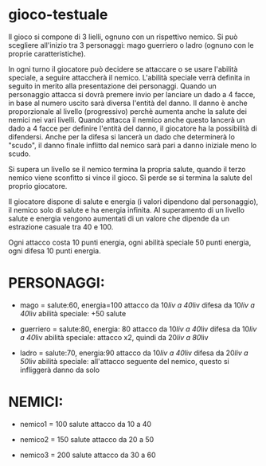 # gioco-testuale
Il gioco si compone di 3 lielli, ognuno con un rispettivo nemico.
Si può scegliere all'inizio tra 3 personaggi: mago guerriero o ladro (ognuno con le proprie caratteristiche).

In ogni turno il giocatore può decidere se attaccare o se usare l'abilità speciale, a seguire attaccherà il nemico.
L'abilità speciale verrà definita in seguito in merito alla presentazione dei personaggi.
Quando un personaggio attacca si dovrà premere invio per lanciare un dado a 4 facce, in base al numero uscito sarà diversa l'entità del danno.
Il danno è anche proporzionale al livello (progressivo) perchè aumenta anche la salute dei nemici nei vari livelli.
Quando attacca il nemico anche questo lancerà un dado a 4 facce per definire l'entità del danno, il giocatore ha la possibilità di difendersi.
Anche per la difesa si lancerà un dado che determinerà lo "scudo", il danno finale inflitto dal nemico sarà pari a danno iniziale meno lo scudo.

Si supera un livello se il nemico termina la propria salute, quando il terzo nemico viene sconfitto si vince il gioco.
Si perde se si termina la salute del proprio giocatore.

Il giocatore dispone di salute e energia (i valori dipendono dal personaggio), il nemico solo di salute e ha energia infinita.
Al superamento di un livello salute e energia vengono aumentati di un valore che dipende da un estrazione casuale tra 40 e 100.

Ogni attacco costa 10 punti energia, 
ogni abilità speciale 50 punti energia,
ogni difesa 10 punti energia.

# PERSONAGGI:

- mago = salute:60, energia=100
        attacco da 10*liv a 40*liv
        difesa da 10*liv a 40*liv
        abilità speciale: +50 salute

- guerriero = salute:80, energia: 80
        attacco da 10*liv a 40*liv
        difesa da 10*liv a 40*liv
        abilità speciale: attacco x2, quindi da 20*liv a 80*liv

- ladro = salute:70, energia:90
        attacco da 10*liv a 40*liv
        difesa da 20*liv a 50*liv
        abilità speciale: all'attacco seguente del nemico, questo si infliggerà danno da solo

# NEMICI:

- nemico1 = 100 salute
	    attacco da 10 a 40

- nemico2 = 150 salute
	    attacco da 20 a 50

- nemico3 = 200 salute
	    attacco da 30 a 60



